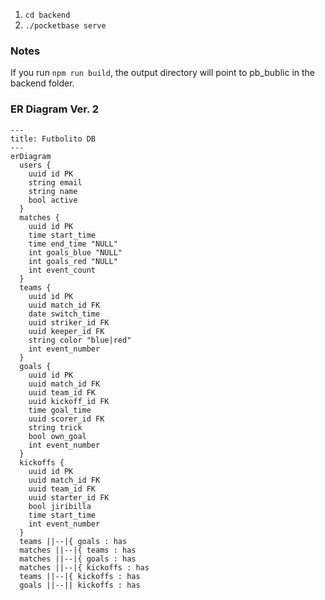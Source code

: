 1. `cd backend`
1. `./pocketbase serve`


### Notes

If you run `npm run build`, the output directory will point to pb_bublic in the backend folder.

### ER Diagram Ver. 2

```mermaid
---
title: Futbolito DB
---
erDiagram
  users {
    uuid id PK
    string email
    string name 
    bool active
  }
  matches {
    uuid id PK
    time start_time 
    time end_time "NULL"
    int goals_blue "NULL"
    int goals_red "NULL"
    int event_count
  }
  teams {
    uuid id PK
    uuid match_id FK 
    date switch_time 
    uuid striker_id FK 
    uuid keeper_id FK 
    string color "blue|red"
    int event_number
  }
  goals {
    uuid id PK
    uuid match_id FK
    uuid team_id FK 
    uuid kickoff_id FK 
    time goal_time 
    uuid scorer_id FK
    string trick
    bool own_goal
    int event_number
  }
  kickoffs {
    uuid id PK
    uuid match_id FK
    uuid team_id FK
    uuid starter_id FK
    bool jiribilla 
    time start_time 
    int event_number
  }
  teams ||--|{ goals : has
  matches ||--|{ teams : has
  matches ||--|{ goals : has
  matches ||--|{ kickoffs : has
  teams ||--|{ kickoffs : has
  goals ||--|| kickoffs : has
```
